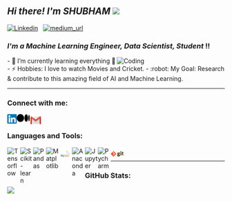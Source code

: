## ***Hi there! I'm SHUBHAM <img src="https://media.giphy.com/media/3ohhwMDyS6rv3sB8yI/giphy.gif" width=50 hight=50>***

[![Linkedin](https://img.shields.io/website?down_message=down&label=LinkedIn&logo=linkedin&style=social&url=https%3A%2F%2Fwww.linkedin.com%2F)][linkedin]
&nbsp;&nbsp;[![medium_url](https://img.shields.io/website?down_color=black&label=Medium&logo=Medium&logoColor=black&style=social&url=https%3A%2F%2Fwww.medium.com%2F)][medium]

### ***I'm a Machine Learning Engineer, Data Scientist, Student*** !!
<img align="right" alt="Coding" width="250" src="https://media.giphy.com/media/LaVp0AyqR5bGsC5Cbm/giphy.gif">
- 🌱 I’m currently learning everything 🤣
- ⚡ Hobbies: I love to watch Movies and Cricket.
- :robot: My Goal: Research & contribute to this amazing field of AI and Machine Learning.

-----

### Connect with me:

[<img align="left" alt="Shubham| LinkedIn" width="22px" src="https://github.com/shubham-murtadak/shubham-murtadak/blob/main/icons/linkedin.png" />][linkedin]
[<img align="left" alt="Aditya | medium" width="30px" src="https://github.com/shubham-murtadak/shubham-murtadak/blob/main/icons/medium.svg" />][medium]
[<img align="left" width="28px" src="https://github.com/shubham-murtadak/shubham-murtadak/blob/main/icons/gmail2.png" />][gmail]

<br>

### Languages and Tools:
[<img align="left" alt="Tensorflow" width="30px" src="https://user-images.githubusercontent.com/75840165/113471283-0aea1a00-9479-11eb-82e3-b9264ffe9aab.png"/>][tensorflow]
[<img align="left" alt="Scikit-learn" width="30px" src="https://user-images.githubusercontent.com/75840165/113471281-09205680-9479-11eb-9947-e712f7dd33f7.png" />][sklearn]
[<img align="left" alt="Pandas" width="30px" src="https://user-images.githubusercontent.com/75840165/113471285-0c1b4700-9479-11eb-9060-01f171b3b562.png" />][pandas]
[<img align="left" alt="Matplotlib" width="30px" src="https://user-images.githubusercontent.com/75840165/113471284-0b82b080-9479-11eb-98a0-bed08a493efb.png" />](https://matplotlib.org/)
[<img align="left" alt="MySQL" width="30px" src="https://raw.githubusercontent.com/github/explore/80688e429a7d4ef2fca1e82350fe8e3517d3494d/topics/mysql/mysql.png" />](https://www.mysql.com/)
[<img align="left" alt="Anaconda" width="30px" src="https://user-images.githubusercontent.com/75840165/113471448-eb9fbc80-9479-11eb-8590-c52a359c7ede.png" />](https://www.anaconda.com/)
[<img align="left" alt="Jupyter" width="30px" src="https://user-images.githubusercontent.com/75840165/113471503-5650f800-947a-11eb-9039-5d3b7cdc2c53.png" />](https://jupyter.org/)
[<img align="left" alt="Pycharm" width="30px" src="https://user-images.githubusercontent.com/75840165/113471548-c3fd2400-947a-11eb-8b5b-bd5bc3886cc0.png" />](https://www.jetbrains.com/pycharm/)
[<img align="left" alt="Git" width="30px" src="https://raw.githubusercontent.com/github/explore/80688e429a7d4ef2fca1e82350fe8e3517d3494d/topics/git/git.png" />](https://git-scm.com/)

<br />

---

<!-- Links -->
[linkedin]: https://www.linkedin.com/in/shubham-murtadak/
[github]: https://github.com/shubham-murtadak
[tensorflow]: https://www.tensorflow.org/
[sklearn]: https://scikit-learn.org/stable/index.html
[pandas]: https://pandas.pydata.org/
[webdevplaylist]: https://www.youtube.com/playlist?list=PLkwxH9e_vrAJ0WbEsFA9W3I1W-g_BTsbt
[medium]: https://shubhamdmurtadak.medium.com/
[gmail]: shubhammurtadak022@gmail.com


### GitHub Stats:
![](http://github-profile-summary-cards.vercel.app/api/cards/profile-details?username=shubham-murtadak&theme=ayu_mirage)
